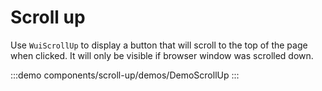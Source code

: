 <script setup>
import DemoScrollUp from '@/components/scroll-up/demos/DemoScrollUp.vue'
</script>

# Scroll up

Use `WuiScrollUp` to display a button that will scroll to the top of the page when clicked. It will only be visible if browser window was scrolled down.

:::demo components/scroll-up/demos/DemoScrollUp
<DemoScrollUp />
:::
